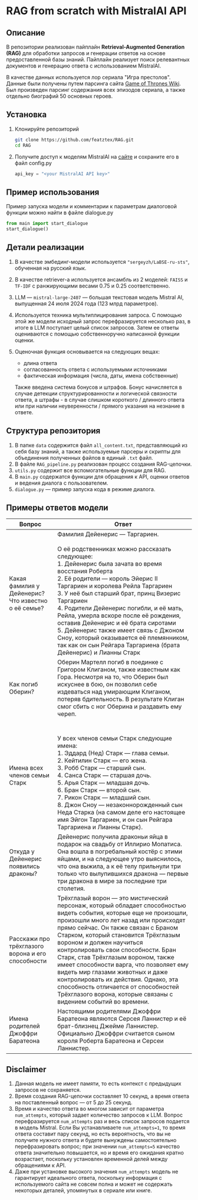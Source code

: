 # RAG from scratch with MistralAI API

## Описание

В репозитории реализован пайплайн **Retrieval-Augmented Generation (RAG)** для обработки запросов и генерации ответов на основе предоставленной базы знаний. Пайплайн реализует поиск релевантных документов и генерацию ответа с использованием MistralAI. 

В качестве данных используется лор сериала "Игра престолов". Данные были получены путем парсинга сайта [Game of Thrones Wiki](https://gameofthrones.fandom.com/ru). Был произведен парсинг содержания всех эпизодов сериала, а также отдельно биографий 50 основных героев.

## Установка

1. Клонируйте репозиторий
   ```bash
   git clone https://github.com/featztex/RAG.git
   cd RAG
   ```
2. Получите доступ к моделям MistralAI на [сайте](https://mistral.ai/) и сохраните его в файл config.py
    ```python title="config.py"
   api_key = "<your MistralAI API key>"
   ```

## Пример использования
Пример запуска модели и комментарии к параметрам диалоговой функции можно найти в файле dialogue.py
```python
from main import start_dialogue
start_dialogue()
```

## Детали реализации
1. В качестве эмбединг-модели используется `"sergeyzh/LaBSE-ru-sts"`, обученная на русский язык.
2. В качестве retriever-а используется ансамбль из 2 моделей: `FAISS` и `TF-IDF` с ранжирующими весами 0.75 и 0.25 соответственно.
3. LLM — `mistral-large-2407` — большая текстовая модель Mistral AI, выпущенная 24 июля 2024 года (123 млрд параметров).
4. Используется техника мультиплицирования запроса. С помощью этой же модели исходный запрос перефразируется несколько раз, в итоге в LLM поступает целый список запросов. Затем ее ответы оцениваются с помощью собственноручно написанной функции оценки.
5. Оценочная функция основывается на следующих вещах:
    - длина ответа
    - согласованность ответа с используемыми источниками
    - фактическая информация (числа, даты, имена собственные)
    
    Также введена система бонусов и штрафов. Бонус начисляется в случае детекции структурированности и логической связности ответа, а штрафы - в случае слишком короткого / длинного ответа или при наличии неуверенности / прямого указания на незнание в ответе.


## Структура репозитория
1. В папке `data` содержится файл `all_content.txt`, представляющий из себя базу знаний, а также используемые парсеры и скрипты для объединения полученных файлов в единый `.txt` файл.
2. В файле `RAG_pipeline.py` реализован процесс создания RAG-цепочки.
3. `utils.py` содержит все вспомогательные функции для RAG.
4. В `main.py` содержатся функции для обращения к API, оценки ответов и ведения диалога с пользователем.
5. `dialogue.py` — пример запуска кода в режиме диалога.


## Примеры ответов модели

| Вопрос                     | Ответ                                 |
|----------------------------|---------------------------------------|
| Какая фамилия у Дейенерис? Что известно о её семье?  | Фамилия Дейенерис — Таргариен.<br><br>О её родственниках можно рассказать следующее:<br>1.  Дейенерис была зачата во время восстания Роберта<br>2.  Её родители — король Эйерис II Таргариен и королева Рейла Таргариен<br>3.  У неё был старший брат, принц Визерис Таргариен<br>4.  Родители Дейенерис погибли, и её мать, Рейла, умерла вскоре после её рождения, оставив Дейенерис и её брата сиротами<br>5.  Дейенерис также имеет связь с Джоном Сноу, который оказывается её племянником, так как он сын Рейгара Таргариена (брата Дейенерис) и Лианны Старк |
| Как погиб Оберин? | Оберин Мартелл погиб в поединке с Григором Клиганом, также известным как Гора. Несмотря на то, что Оберин был искуснее в бою, он позволил себе издеваться над умирающим Клиганом, потеряв бдительность. В результате Клиган смог сбить с ног Оберина и раздавить ему череп. |
| Имена всех членов семьи Старк | <br><br>У всех членов семьи Старк следующие имена: <br>1. Эддард (Нед) Старк — глава семьи. <br>2. Кейтилин Старк — его жена. <br>3. Робб Старк — старший сын. <br>4. Санса Старк — старшая дочь. <br>5. Арья Старк — младшая дочь. <br>6. Бран Старк — второй сын. <br>7. Рикон Старк — младший сын. <br>8. Джон Сноу — незаконнорожденный сын Неда Старка (на самом деле его настоящее имя Эйгон Таргариен, и он сын Рейгара Таргариена и Лианны Старк).  |
| Откуда у Дейенерис появились драконы? | Дейенерис получила драконьи яйца в подарок на свадьбу от Иллирио Мопатиса. Она вошла в погребальный костёр с этими яйцами, и на следующее утро выяснилось, что она выжила, а к её телу прильнули три только что вылупившихся дракона — первые три дракона в мире за последние три столетия. |
| Расскажи про трёхглазого ворона и его способности | Трёхглазый ворон — это мистический персонаж, который обладает способностью видеть события, которые еще не произошли, произошли много лет назад или происходят прямо сейчас. Он также связан с Браном Старком, который становится Трёхглазым вороном и должен научиться контролировать свои способности. Бран Старк, став Трёхглазым вороном, также имеет способности варга, что позволяет ему видеть мир глазами животных и даже контролировать их действия. Однако, эта способность отличается от способностей Трёхглазого ворона, которые связаны с видением событий во времени. |
| Имена родителей Джоффри Баратеона | Настоящими родителями Джоффри Баратеона являются Серсея Ланнистер и её брат-близнец Джейме Ланнистер. Официально Джоффри считается сыном короля Роберта Баратеона и Серсеи Ланнистер. |



## Disclaimer

1. Данная модель не имеет памяти, то есть контекст с предыдущих запросов не сохраняется.
2. Время создания RAG-цепочки составляет 10 секунд, а время ответа на поставленный вопрос — от 5 до 25 секунд.
3. Время и качество ответа во многом зависит от параметра `num_attempts`, который задает количество запросов к LLM. Вопрос перефразируется `num_attempts` раз и весь список запросов подается в модель Mistral. Если Вы устанавливаете `num_attempts=1`, то время ответа составит пару секунд, но есть вероятность, что вы не получите нужного ответа и будете вынуждены самостоятельно перефразировать вопрос; при значении `num_attempts=5` качество ответа значительно повышается, но и время его ожидания кратно возрастает, поскольку установлен временной делей между обращениями к API.
4. Даже при установке высокого значения `num_attempts` модель не гарантирует идеального ответа, поскольку информация с используемого сайта не совсем полна и может не содержать некоторых деталей, упомянутых в сериале или книге.